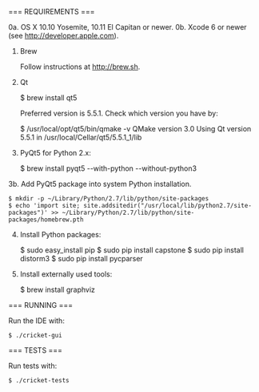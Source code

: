 === REQUIREMENTS ===

0a. OS X 10.10 Yosemite, 10.11 El Capitan or newer.
0b. Xcode 6 or newer (see <http://developer.apple.com>).

1. Brew

	Follow instructions at <http://brew.sh>.

2. Qt

	$ brew install qt5

	Preferred version is 5.5.1.  Check which version you have by:

	$ /usr/local/opt/qt5/bin/qmake -v
	QMake version 3.0
	Using Qt version 5.5.1 in /usr/local/Cellar/qt5/5.5.1_1/lib

3. PyQt5 for Python 2.x:

	$ brew install pyqt5 --with-python --without-python3

3b. Add PyQt5 package into system Python installation.

	$ mkdir -p ~/Library/Python/2.7/lib/python/site-packages
	$ echo 'import site; site.addsitedir("/usr/local/lib/python2.7/site-packages")' >> ~/Library/Python/2.7/lib/python/site-packages/homebrew.pth

4. Install Python packages:

	$ sudo easy_install pip
	$ sudo pip install capstone
	$ sudo pip install distorm3
	$ sudo pip install pycparser

5. Install externally used tools:

	$ brew install graphviz

=== RUNNING ===

Run the IDE with:

	$ ./cricket-gui

=== TESTS ===

Run tests with:

    $ ./cricket-tests

